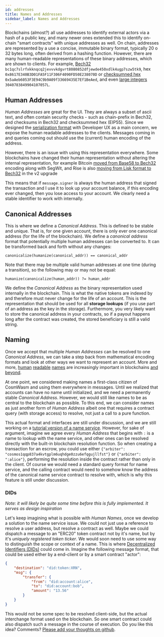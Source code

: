 ```yaml
---
id: addresses
title: Names and Addresses
sidebar_label: Names and Addresses
---
```


Blockchains (almost?) all use addresses to identify external actors via a hash of a public key, and many newer ones extended this to identify on-chain "smart contracts" with unique addresses as well. On chain, addresses are represented by a use a concise, immutable binary format, typically 20 o 32 bytes long, often derived from a hashing function. However, there are many human-readable representations of these binary addresses, which are shown to clients. For example, [Bech32](https://en.bitcoin.it/wiki/Bech32) `bc1qc7slrfxkknqcq2jevvvkdgvrt8080852dfjewde450xdlk4ugp7szw5tk9`, hex `0x8617E340B3D01FA5F11F306F4090FD50E238070D` or [checksumned hex](https://github.com/ethereum/EIPs/blob/master/EIPS/eip-55.md) `0x5aAeb6053F3E94C9b9A09f33669435E7Ef1BeAed`, and even [large integers](https://research.kudelskisecurity.com/2018/01/16/blockchains-how-to-steal-millions-in-264-operations/) `3040783849904107057L`.

## Human Addresses

*Human Addresses* are great for the UI. They are always a subset of ascii text, and often contain security checks - such as chain-prefix in Bech32, and checksums in Bech32 and checksummed hex (EIP55). Since we designed the [serialization format](./serialization) with Developer UX as a main concern, we expose the human readable addresses to the clients. Messages coming in and queries coming out should use the (current) human encoding of the address.

However, there is an issue with using this representation everywhere. Some blockchains have changed their human representation without altering the internal representation, for example Bitcoin [moved from Base58 to Bech32](https://en.bitcoin.it/wiki/BIP_0173) encoding along with SegWit, and Rise is also [moving from Lisk format to Bech32](https://medium.com/rise-vision/introducing-rise-v2-521a58e1e9de#41d5) in the v2 upgrade

This means that if `message.signer` is always the human address that signed the transaction and I use it to look up your account balance, if this encoding ever changed, then you lose access to your account. We clearly need a stable identifier to work with internally.

## Canonical Addresses

This is where we define a *Canonical Address*. This is defined to be stable and unique. That is, for one given account, there is only ever one canonical address (for the life of the blockchain). We define a *canonical address* format that potentially multiple human addresses can be converted to. It can be transformed back and forth without any changes:

`canonicalize(humanize(canonical_addr)) == canonical_addr`

Note that there may be multiple valid human addresses at one time (during a transition), so the following may or may not be equal:

`humanize(canonicalize(human_addr)) ?= human_addr`

We define the *Canonical Address* as the binary representation used internally in the blockchain. This is what the native tokens are indexed by and therefore must never change for the life of an account. This is the representation that should be used for all **storage lookups** (if you use part of an address as the key in the storage). Furthermore, you very likely want to store the canonical address in your contracts, so if a payout happens long after the contract was created, the stored beneficiary is still a valid string.

## Naming

Once we accept that multiple *Human Addresses* can be resolved to one *Canonical Address*, we can take a step back from mathematical encoding formats and look at other ways we want to represent an account. More and more, [human](https://app.ens.domains/about) [readable](https://docs.blockstack.org/core/naming/introduction.html) [names](https://iov.one) are increasingly important in blockchains [and beyond](https://hackernoon.com/everything-you-didnt-know-about-the-handshake-naming-system-how-this-blockchain-project-will-483464309f33).

At one point, we considered making names a first-class citizen of CosmWasm and using them everywhere in messages. Until we realized that accounts can have no name until initialized, and we need a permanently stable *Canonical Address*. However, we would still like names to be as central to the blockchain as possible. To this end, we can consider names as just another form of *Human Address* albeit one that requires a contract query (with storage access) to resolve, not just a call to a pure function.

This actual format and interfaces are still under discussion, and we are still working on a [tutorial version of a name service](../name-service/intro). However, for sake of argument, imagine we agree every *Human Address* that begins with `:` is a name to lookup with the name service, and other ones can be resolved directly with the built-in blockchain resolution function. So when creating a transaction for an escrow, you could use either `{"arbiter": "cosmos1qqp837a4kvtgplm6uqhdge0zzu6efqgujllfst"}` or `{"arbiter": ":alice"}`, performing the resolution inside the contract rather than only in the client. Of course we would need a standard query format for name service, and the calling contract would need to somehow know the address of the canonical name service contract to resolve with, which is why this feature is still under discussion.

### DIDs

*Note: it will likely be quite some time before this is fully implemented. It serves as design inspiration*

Let's keep imagining what is possible with *Human Names*, once we develop a solution to the name service issue. We could not just use a reference to resolve a user address, but resolve a contract as well. Maybe we could dispatch a message to an "ERC20" token contract not by it's name, but by it's *uniquely registered token ticker*. We would soon need to use some way to distinguish the scope or context of a name. This is where [Decentralized Identifiers (DIDs)](https://www.w3.org/TR/did-core/) could come in. Imagine the following message format, that could be used either by a end-client or by a smart contract "actor":

```json
{
    "destination": "did:token:XRN",
    "msg": {
        "transfer": {
            "from": "did:account:alice",
            "to": "did:account:bob",
            "amount": "13.56"
        }
    }
}
```

This would not be some spec to be resolved client-side, but the actual interchange format used on the blockchain. So one smart contract could also dispatch such a message in the course of execution. Do you like this idea? Comments? [Please add your thoughts on github](https://github.com/confio/cosmwasm/issues/80).
